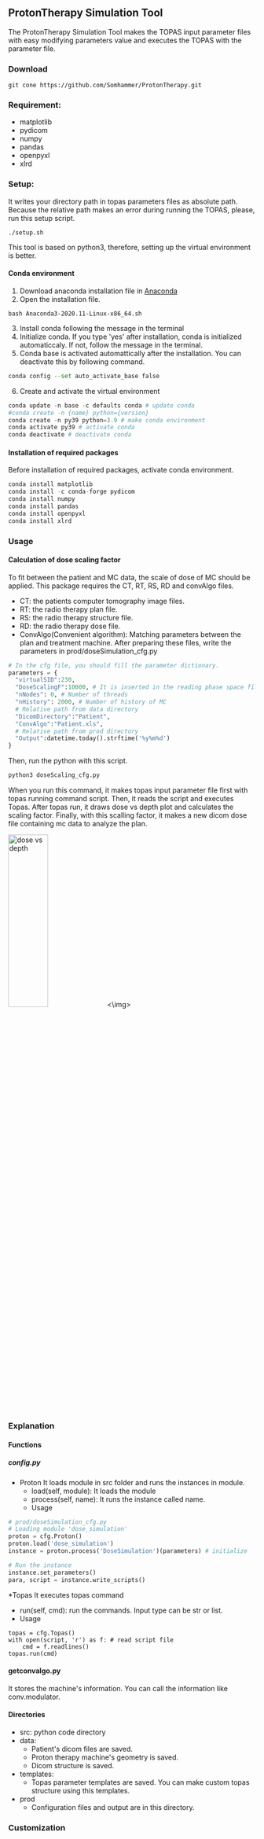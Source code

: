 ProtonTherapy Simulation Tool
-------------
The ProtonTherapy Simulation Tool makes the TOPAS input parameter files with easy modifying parameters value and executes the TOPAS with the parameter file.

### Download

```
git cone https://github.com/Somhammer/ProtonTherapy.git
```

### Requirement:
* matplotlib
* pydicom
* numpy
* pandas
* openpyxl
* xlrd

### Setup:
It writes your directory path in topas parameters files as absolute path. 
Because the relative path makes an error during running the TOPAS, please, run this setup script.

```
./setup.sh
```

This tool is based on python3, therefore, setting up the virtual environment is better.

#### Conda environment
1. Download anaconda installation file in [Anaconda](https://www.anaconda.com/products/individual#download-section)
2. Open the installation file.

```
bash Anaconda3-2020.11-Linux-x86_64.sh
```

3. Install conda following the message in the terminal
4. Initialize conda. If you type 'yes' after installation, conda is initialized automaticcaly. If not, follow the message in the terminal.
5. Conda base is activated automattically after the installation. You can deactivate this by following command.

```python
conda config --set auto_activate_base false
```

6. Create and activate the virtual environment

```python
conda update -n base -c defaults conda # update conda
#conda create -n {name} python={version}
conda create -n py39 python=3.9 # make conda environment
conda activate py39 # activate conda
conda deactivate # deactivate conda
```

#### Installation of required packages

Before installation of required packages, activate conda environment.

```python
conda install matplotlib
conda install -c conda-forge pydicom
conda install numpy
conda install pandas
conda install openpyxl
conda install xlrd
```

### Usage
#### Calculation of dose scaling factor
To fit between the patient and MC data, the scale of dose of MC should be applied.
This package requires the CT, RT, RS, RD and convAlgo files.
* CT: the patients computer tomography image files.
* RT: the radio therapy plan file.
* RS: the radio therapy structure file.
* RD: the radio therapy dose file.
* ConvAlgo(Convenient algorithm): Matching parameters between the plan and treatment machine.
After preparing these files, write the parameters in prod/doseSimulation\_cfg.py

```python
# In the cfg file, you should fill the parameter dictionary.
parameters = {
  "virtualSID":230,
  "DoseScalingF":10000, # It is inserted in the reading phase space file.
  "nNodes": 0, # Number of threads
  "nHistory": 2000, # Number of history of MC
  # Relative path from data directory
  "DicomDirectory":"Patient",
  "ConvAlgo":"Patient.xls",
  # Relative path from prod directory
  "Output":datetime.today().strftime('%y%m%d')
}
```

Then, run the python with this script.

```python
python3 doseScaling_cfg.py
```

When you run this command, it makes topas input parameter file first with topas running command script.
Then, it reads the script and executes Topas.
After topas run, it draws dose vs depth plot and calculates the scaling factor.
Finally, with this scalling factor, it makes a new dicom dose file containing mc data to analyze the plan.

<img src="fig/dose.png" width="40%" height="30%" title="dose vs depth"><\img>


### Explanation
#### Functions
##### config.py
* Proton
It loads module in src folder and runs the instances in module.
  - load(self, module): It loads the module
  - process(self, name): It runs the instance called name.
  - Usage
```python
# prod/doseSimulation_cfg.py
# Loading module 'dose_simulation'
proton = cfg.Proton()
proton.load('dose_simulation') 
instance = proton.process('DoseSimulation')(parameters) # initialize

# Run the instance
instance.set_parameters()
para, script = instance.write_scripts() 
```
*Topas
It executes topas command
  - run(self, cmd): run the commands. Input type can be str or list.
  - Usage
```
topas = cfg.Topas()
with open(script, 'r') as f: # read script file
    cmd = f.readlines()
topas.run(cmd)
```

#### getconvalgo.py
It stores the machine's information. You can call the information like conv.modulator.

#### Directories
* src: python code directory
* data: 
  - Patient's dicom files are saved.
  - Proton therapy machine's geometry is saved.
  - Dicom structure is saved. 
* templates:
  - Topas parameter templates are saved. You can make custom topas structure using this templates. 
* prod
  - Configuration files and output are in this directory.

### Customization



